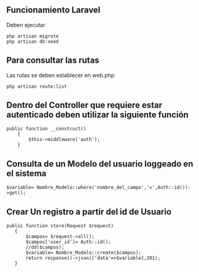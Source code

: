 ## Funcionamiento Laravel
Deben ejecutar
```
php artisan migrate
php artisan db:seed
```
## Para consultar las rutas 
Las rutas se deben establecer en web.php
```
php artisan route:list
```
## Dentro del Controller que requiere estar autenticado deben utilizar la siguiente función
```
public function __construct()
    {
        $this->middleware('auth');
    }
 ```
 ## Consulta de un Modelo del usuario loggeado en el sistema
  ```
  $variable= Nombre_Modelo::where('nombre_del_campo','=',Auth::id())->get();
  ```
## Crear Un registro a partir del id de Usuario
 ```
public function store(Request $request)
    {
        $campos= $request->all();
        $campos['user_id']= Auth::id();
        //dd($campos);
        $variable= Nombre_Modelo::create($campos);
        return response()->json(['data'=>$variable],201);
    }
 ```

